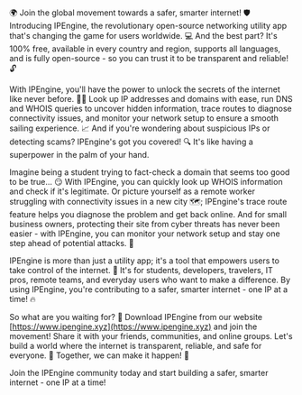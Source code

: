 🌍 Join the global movement towards a safer, smarter internet! 🛡️ Introducing IPEngine, the revolutionary open-source networking utility app that's changing the game for users worldwide. 💻 And the best part? It's 100% free, available in every country and region, supports all languages, and is fully open-source - so you can trust it to be transparent and reliable! 🔓

With IPEngine, you'll have the power to unlock the secrets of the internet like never before. 🕵️‍♀️ Look up IP addresses and domains with ease, run DNS and WHOIS queries to uncover hidden information, trace routes to diagnose connectivity issues, and monitor your network setup to ensure a smooth sailing experience. 📈 And if you're wondering about suspicious IPs or detecting scams? IPEngine's got you covered! 🔍 It's like having a superpower in the palm of your hand.

Imagine being a student trying to fact-check a domain that seems too good to be true... 😏 With IPEngine, you can quickly look up WHOIS information and check if it's legitimate. Or picture yourself as a remote worker struggling with connectivity issues in a new city 🗺️; IPEngine's trace route feature helps you diagnose the problem and get back online. And for small business owners, protecting their site from cyber threats has never been easier - with IPEngine, you can monitor your network setup and stay one step ahead of potential attacks. 💪

IPEngine is more than just a utility app; it's a tool that empowers users to take control of the internet. 🌟 It's for students, developers, travelers, IT pros, remote teams, and everyday users who want to make a difference. By using IPEngine, you're contributing to a safer, smarter internet - one IP at a time! 🔥

So what are you waiting for? 🎉 Download IPEngine from our website [https://www.ipengine.xyz](https://www.ipengine.xyz) and join the movement! Share it with your friends, communities, and online groups. Let's build a world where the internet is transparent, reliable, and safe for everyone. 💯 Together, we can make it happen! 🚀

Join the IPEngine community today and start building a safer, smarter internet - one IP at a time!